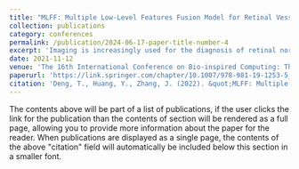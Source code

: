 ```yaml
---
title: "MLFF: Multiple Low-Level Features Fusion Model for Retinal Vessel Segmentation"
collection: publications
category: conferences
permalink: /publication/2024-06-17-paper-title-number-4
excerpt: 'Imaging is increasingly used for the diagnosis of retinal normality and the monitoring of retinal abnormalities. Many retinal vessel properties, such as small artery aneurysms, narrowing of incisions, etc., are related to systemic diseases. The morphology of retinal blood vessels themselves is related to cardiovascular disease and coronary artery disease in adults. The fundus image can intuitively reflect the retinal vessel lesions, and the computer-based image processing method can be used for auxiliary medical diagnosis. In this paper, a retinal vessel segmentation model, named as MLFF, is proposed to effectively extract and fuse multiple low-level features. Firstly, there are 25 low-level feature maps of fundus retinal vessel images that are analyzed and extracted. Then, the feature maps are fused by an AdaBoost classifier. Finally, the MLFF is trained and evaluated on public fundus images for vessel extraction dataset (DRIVE). The qualitative and quantitative experimental results show that our model can effectively detect the retinal vessels and outperforms other models including deep learning-based models.'
date: 2021-11-12
venue: 'The 16th International Conference on Bio-inspired Computing: Theories and Applications (BIC-TA 2021)'
paperurl: 'https://link.springer.com/chapter/10.1007/978-981-19-1253-5_20'
citation: 'Deng, T., Huang, Y., Zhang, J. (2022). &quot;MLFF: Multiple Low Level Features Fusion Model for Retinal Vessel Segmentation.&quot; <i>2021 International Conference on Bio-Inspired Computing: Theories and Applications. (BIC-TA). <i>. pp. 271-281.'
---
```


The contents above will be part of a list of publications, if the user clicks the link for the publication than the contents of section will be rendered as a full page, allowing you to provide more information about the paper for the reader. When publications are displayed as a single page, the contents of the above "citation" field will automatically be included below this section in a smaller font.
